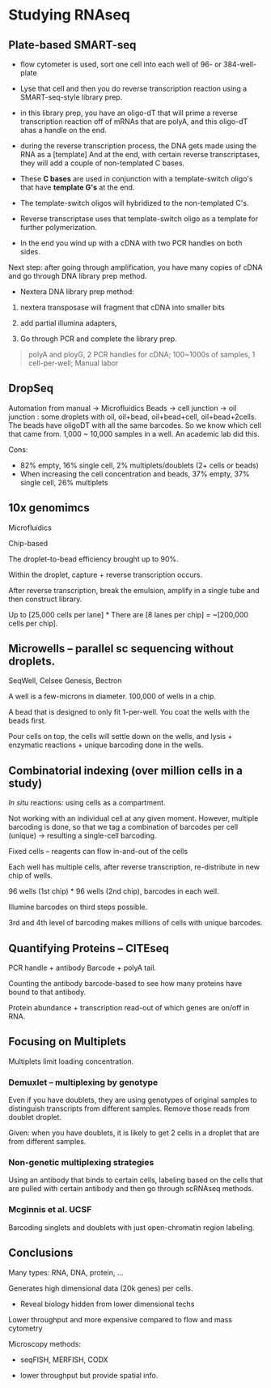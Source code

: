 # Studying RNAseq
## Plate-based SMART-seq

- flow cytometer is used, sort one cell into each well of 96- or 384-well-plate

- Lyse that cell and then you do reverse transcription reaction using a SMART-seq-style library prep.

- in this library prep, you have an oligo-dT that will prime a reverse transcription reaction off of mRNAs that are polyA, and this oligo-dT ahas a handle on the end.

- during the reverse transcription process, the DNA gets made using the RNA as a [template] And at the end, with certain reverse transcriptases, they will add a couple of non-templated C bases.

- These **C bases** are used in conjunction with a template-switch oligo's that have **template G's** at the end.

- The template-switch oligos will hybridized to the non-templated C's.

- Reverse transcriptase uses that template-switch oligo as a template for further polymerization.

- In the end you wind up with a cDNA with two PCR handles on both sides.

Next step: after going through amplification, you have many copies of cDNA and go through DNA library prep method.

- Nextera DNA library prep method: 

1. nextera transposase will fragment that cDNA into smaller bits

2. add partial illumina adapters, 

3. Go through PCR and complete the library prep.

> polyA and ployG, 2 PCR handles for cDNA; 100~1000s of samples, 1 cell-per-well; Manual labor

## DropSeq
Automation from manual -> Microfluidics
Beads -> cell junction -> oil junction : some droplets with oil, oil+bead, oil+bead+cell, oil+bead+2cells.
The beads have oligoDT with all the same barcodes. So we know which cell that came from.
1,000 ~ 10,000 samples in a well.
An academic lab did this.

Cons: 
-	82% empty, 16% single cell, 2% multiplets/doublets (2+ cells or beads)
-	When increasing the cell concentration and beads, 37% empty, 37% single cell, 26% multiplets

## 10x genomimcs
Microfluidics

Chip-based

The droplet-to-bead efficiency brought up to 90%.

Within the droplet, capture + reverse transcription occurs.

After reverse transcription, break the emulsion, amplify in a single tube and then construct library.

Up to [25,000 cells per lane] * There are [8 lanes per chip] = ~[200,000 cells per chip].

## Microwells – parallel sc sequencing without droplets.
SeqWell, Celsee Genesis, Bectron

A well is a few-microns in diameter. 100,000 of wells in a chip.

A bead that is designed to only fit 1-per-well. You coat the wells with the beads first.

Pour cells on top, the cells will settle down on the wells, and lysis + enzymatic reactions + unique barcoding done in the wells.

## Combinatorial indexing (over million cells in a study)
*In situ* reactions: using cells as a compartment.

Not working with an individual cell at any given moment. However, multiple barcoding is done, so that we tag a combination of barcodes per cell (unique) -> resulting a single-cell barcoding.

Fixed cells – reagents can flow in-and-out of the cells

Each well has multiple cells, after reverse transcription, re-distribute in new chip of wells.

96 wells (1st chip) * 96 wells (2nd chip), barcodes in each well.

Illumine barcodes on third steps possible.

3rd and 4th level of barcoding makes millions of cells with unique barcodes.

## Quantifying Proteins – CITEseq
PCR handle + antibody Barcode + polyA tail.

Counting the antibody barcode-based to see how many proteins have bound to that antibody.

Protein abundance + transcription read-out of which genes are on/off in RNA.

## Focusing on Multiplets
Multiplets limit loading concentration.

### Demuxlet – multiplexing by genotype
Even if you have doublets, they are using genotypes of original samples to distinguish transcripts from different samples. Remove those reads from doublet droplet.

Given: when you have doublets, it is likely to get 2 cells in a droplet that are from different samples.

### Non-genetic multiplexing strategies
Using an antibody that binds to certain cells, labeling based on the cells that are pulled with certain antibody and then go through scRNAseq methods.

### Mcginnis et al. UCSF
Barcoding singlets and doublets with just open-chromatin region labeling.

## Conclusions
Many types: RNA, DNA, protein, …

Generates high dimensional data (20k genes) per cells.

-	Reveal biology hidden from lower dimensional techs

Lower throughput and more expensive compared to flow and mass cytometry

Microscopy methods:

-	seqFISH, MERFISH, CODX

-	lower throughput but provide spatial info.

